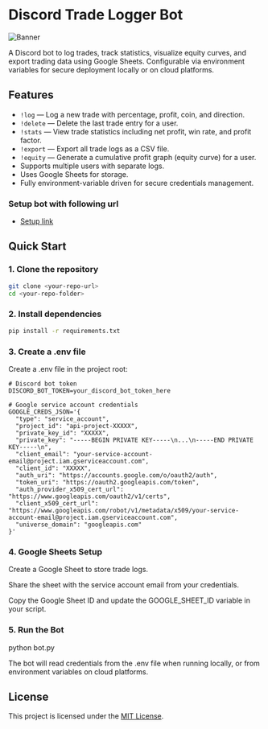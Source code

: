 # Discord Trade Logger Bot

![Banner](https://i.imgur.com/JT8oblS.png)

A Discord bot to log trades, track statistics, visualize equity curves, and export trading data using Google Sheets. Configurable via environment variables for secure deployment locally or on cloud platforms.

## Features

- `!log` — Log a new trade with percentage, profit, coin, and direction.  
- `!delete` — Delete the last trade entry for a user.  
- `!stats` — View trade statistics including net profit, win rate, and profit factor.  
- `!export` — Export all trade logs as a CSV file.  
- `!equity` — Generate a cumulative profit graph (equity curve) for a user.  
- Supports multiple users with separate logs.  
- Uses Google Sheets for storage.  
- Fully environment-variable driven for secure credentials management.

### Setup bot with following url
- [Setup link](https://discord.com/oauth2/authorize?client_id=1423380213827371048&permissions=68608&integration_type=0&scope=bot)

## Quick Start

### 1. Clone the repository
```bash
git clone <your-repo-url>
cd <your-repo-folder>
```

### 2. Install dependencies
```bash
pip install -r requirements.txt
```

### 3. Create a .env file
Create a .env file in the project root:

```env
# Discord bot token
DISCORD_BOT_TOKEN=your_discord_bot_token_here

# Google service account credentials
GOOGLE_CREDS_JSON='{
  "type": "service_account",
  "project_id": "api-project-XXXXX",
  "private_key_id": "XXXXX",
  "private_key": "-----BEGIN PRIVATE KEY-----\n...\n-----END PRIVATE KEY-----\n",
  "client_email": "your-service-account-email@project.iam.gserviceaccount.com",
  "client_id": "XXXXX",
  "auth_uri": "https://accounts.google.com/o/oauth2/auth",
  "token_uri": "https://oauth2.googleapis.com/token",
  "auth_provider_x509_cert_url": "https://www.googleapis.com/oauth2/v1/certs",
  "client_x509_cert_url": "https://www.googleapis.com/robot/v1/metadata/x509/your-service-account-email@project.iam.gserviceaccount.com",
  "universe_domain": "googleapis.com"
}'
```

### 4. Google Sheets Setup

Create a Google Sheet to store trade logs.

Share the sheet with the service account email from your credentials.

Copy the Google Sheet ID and update the GOOGLE_SHEET_ID variable in your script.

### 5. Run the Bot
python bot.py


The bot will read credentials from the .env file when running locally, or from environment variables on cloud platforms.


## License

This project is licensed under the [MIT License](LICENSE).